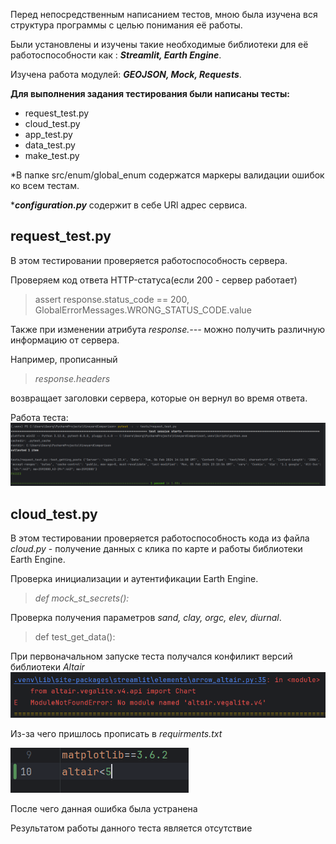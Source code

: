 Перед непосредственным написанием тестов, мною была изучена вся структура программы с целью понимания её работы. 

Были установлены и изучены такие необходимые библиотеки для её работоспособности как : **_Streamlit, Earth Engine_**.

Изучена работа модулей: **_GEOJSON, Mock, Requests_**.


**Для выполнения задания тестирования были написаны тесты:**
* request_test.py
* cloud_test.py
* app_test.py
* data_test.py
* make_test.py

*В папке src/enum/global_enum содержатся маркеры валидации ошибок ко всем тестам.

***_configuration.py_** содержит в себе URl адрес сервиса.
## request_test.py
В этом тестировании проверяется работоспособность сервера.

Проверяем код ответа HTTP-статуса(если 200 - сервер работает)
>assert response.status_code == 200, GlobalErrorMessages.WRONG_STATUS_CODE.value

Также при изменении атрибута _response.---_ можно получить различную информацию от сервера. 

Например, прописанный 
>_response.headers_

возвращает заголовки сервера, которые он вернул во время ответа.

Работа теста:
![](pictures/тест1.png)
## cloud_test.py
В этом тестировании проверяется работоспособность кода из файла _cloud.py_ - получение данных с клика по карте и работы библиотеки Earth Engine.


Проверка инициализации и аутентификации  Earth Engine.
>_def mock_st_secrets():_


Проверка получения параметров _sand, clay, orgc, elev, diurnal_.
>def test_get_data():

При первоначальном запуске теста получался конфиликт версий библиотеки _Altair_
![](pictures/тест2_1.png)

Из-за чего пришлось прописать в _requirments.txt_

![](pictures/тест2_2.png)

После чего данная ошибка была устранена

Результатом работы данного теста является отсутствие
